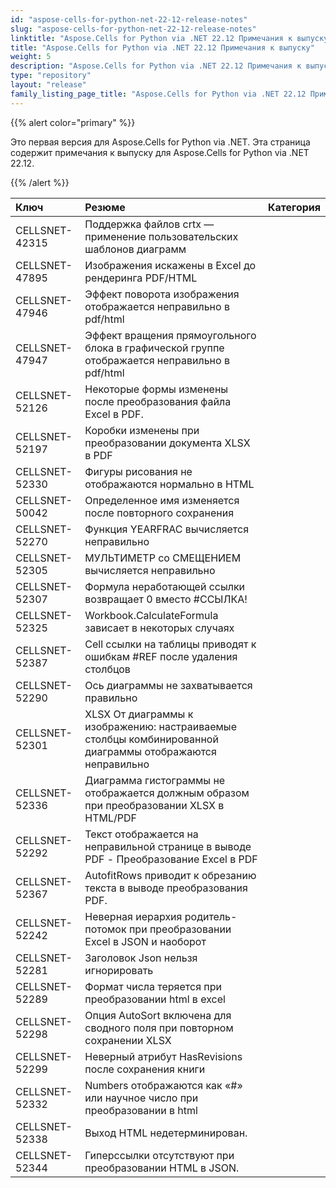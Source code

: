 ```yaml
---
id: "aspose-cells-for-python-net-22-12-release-notes"
slug: "aspose-cells-for-python-net-22-12-release-notes"
linktitle: "Aspose.Cells for Python via .NET 22.12 Примечания к выпуску"
title: "Aspose.Cells for Python via .NET 22.12 Примечания к выпуску"
weight: 5
description: "Aspose.Cells for Python via .NET 22.12 Примечания к выпуску – the latest updates and fixes."
type: "repository"
layout: "release"
family_listing_page_title: "Aspose.Cells for Python via .NET 22.12 Примечания к выпуску"
---
```

{{% alert color="primary" %}} 

Это первая версия для Aspose.Cells for Python via .NET.
Эта страница содержит примечания к выпуску для Aspose.Cells for Python via .NET 22.12.

{{% /alert %}} 

|**Ключ**|**Резюме**|**Категория**|
|:- |:- |:- |
|CELLSNET-42315|Поддержка файлов crtx — применение пользовательских шаблонов диаграмм|
|CELLSNET-47895|Изображения искажены в Excel до рендеринга PDF/HTML|
|CELLSNET-47946|Эффект поворота изображения отображается неправильно в pdf/html|
|CELLSNET-47947|Эффект вращения прямоугольного блока в графической группе отображается неправильно в pdf/html|
|CELLSNET-52126|Некоторые формы изменены после преобразования файла Excel в PDF.|
|CELLSNET-52197|Коробки изменены при преобразовании документа XLSX в PDF|
|CELLSNET-52330|Фигуры рисования не отображаются нормально в HTML|
|CELLSNET-50042| Определенное имя изменяется после повторного сохранения|
|CELLSNET-52270|Функция YEARFRAC вычисляется неправильно|
|CELLSNET-52305|МУЛЬТИМЕТР со СМЕЩЕНИЕМ вычисляется неправильно|
|CELLSNET-52307|Формула неработающей ссылки возвращает 0 вместо #ССЫЛКА!|
|CELLSNET-52325| Workbook.CalculateFormula зависает в некоторых случаях|
|CELLSNET-52387|Cell ссылки на таблицы приводят к ошибкам #REF после удаления столбцов|
|CELLSNET-52290|Ось диаграммы не захватывается правильно|
|CELLSNET-52301|XLSX От диаграммы к изображению: настраиваемые столбцы комбинированной диаграммы отображаются неправильно|
|CELLSNET-52336|Диаграмма гистограммы не отображается должным образом при преобразовании XLSX в HTML/PDF|
|CELLSNET-52292|Текст отображается на неправильной странице в выводе PDF - Преобразование Excel в PDF|
|CELLSNET-52367|AutofitRows приводит к обрезанию текста в выводе преобразования PDF.|
|CELLSNET-52242|Неверная иерархия родитель-потомок при преобразовании Excel в JSON и наоборот|
|CELLSNET-52281|Заголовок Json нельзя игнорировать|
|CELLSNET-52289|Формат числа теряется при преобразовании html в excel|
|CELLSNET-52298|Опция AutoSort включена для сводного поля при повторном сохранении XLSX|
|CELLSNET-52299| Неверный атрибут HasRevisions после сохранения книги|
|CELLSNET-52332|Numbers отображаются как «#» или научное число при преобразовании в html|
|CELLSNET-52338| Выход HTML недетерминирован.|
|CELLSNET-52344|Гиперссылки отсутствуют при преобразовании HTML в JSON.|
